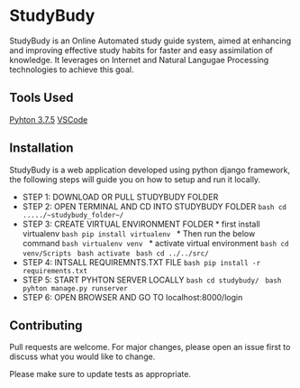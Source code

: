 # StudyBudy
StudyBudy is an Online Automated study guide system, aimed at enhancing and improving effective study habits for faster and easy assimilation of knowledge. It leverages on Internet and Natural Langugae Processing technologies to achieve this goal. 

## Tools Used
[Pyhton 3.7.5](https://www.python.org/ftp/python/3.7.5/python-3.7.5.exe)
[VSCode](https://code.visualstudio.com/download)

## Installation
StudyBudy is a web application developed using python django framework, the following steps will guide you on how to setup and run it locally.

* STEP 1: DOWNLOAD OR PULL STUDYBUDY FOLDER
* STEP 2: OPEN TERMINAL AND CD INTO STUDYBUDY FOLDER
            ```bash
            cd ...../~studybudy_folder~/
            ```
* STEP 3: CREATE VIRTUAL ENVIRONMENT FOLDER
            * first install virtualenv
                ```bash
                pip install virtualenv
                ```
            * Then run the below command
                ```bash
                virtualenv venv
                ```
            * activate virtual environment
                ```bash
                cd venv/Scripts
                ```
                ```bash
                activate
                ```
                ```bash
                cd ../../src/
                ```
* STEP 4: INTSALL REQUIREMNTS.TXT FILE
            ```bash
            pip install -r requirements.txt
            ```
* STEP 5: START PYHTON SERVER LOCALLY
            ```bash
            cd studybudy/
            ```
            ```bash
            pyhton manage.py runserver
            ```
* STEP 6: OPEN BROWSER AND GO TO localhost:8000/login

## Contributing
Pull requests are welcome. For major changes, please open an issue first to discuss what you would like to change.

Please make sure to update tests as appropriate.


                
    


